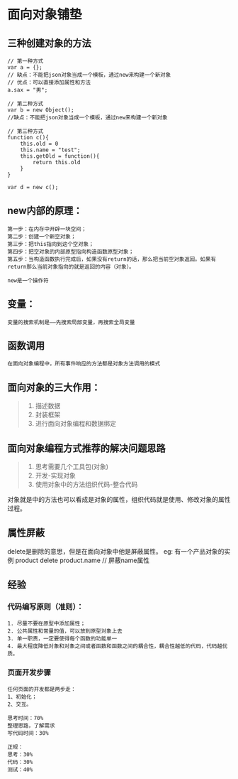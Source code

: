 # 面向对象铺垫

## 三种创建对象的方法

```
// 第一种方式
var a = {};
// 缺点：不能把json对象当成一个模板，通过new来构建一个新对象
// 优点：可以直接添加属性和方法
a.sax = "男";

// 第二种方式
var b = new Object();
//缺点：不能把json对象当成一个模板，通过new来构建一个新对象

// 第三种方式
function c(){
    this.old = 0
    this.name = "test";
    this.getOld = function(){
        return this.old
    }
}

var d = new c();
```

## new内部的原理：

    第一步：在内存中开辟一块空间；
    第二步：创建一个新空对象；
    第三步：把this指向到这个空对象；
    第四步：把空对象的内部原型指向构造函数原型对象；
    第五步：当构造函数执行完成后，如果没有return的话，那么把当前空对象返回。如果有return那么当前对象指向的就是返回的内容（对象）。
  
    new是一个操作符

## 变量：

```
变量的搜索机制是——先搜索局部变量，再搜索全局变量
```

## 函数调用

```
在面向对象编程中，所有事件响应的方法都是对象方法调用的模式
```

## 面向对象的三大作用：

> 1. 描述数据
> 2. 封装框架
> 3. 进行面向对象编程和数据绑定

## 面向对象编程方式推荐的解决问题思路

> 1. 思考需要几个工具包(对象)
> 2. 开发-实现对象
> 3. 使用对象中的方法组织代码-整合代码

对象就是中的方法也可以看成是对象的属性，组织代码就是使用、修改对象的属性过程。

## 属性屏蔽

delete是删除的意思，但是在面向对象中他是屏蔽属性。
eg: 有一个产品对象的实例 product
delete product.name // 屏蔽name属性

## 经验

### 代码编写原则（准则）：

    1. 尽量不要在原型中添加属性；
    2. 公共属性和常量的值，可以放到原型对象上去
    3. 单一职责，一定要使得每个函数的功能单一
    4. 最大程度降低对象和对象之间或者函数和函数之间的耦合性，耦合性越低的代码，代码越优质。

### 页面开发步骤

    任何页面的开发都是两步走：
    1、初始化；
    2、交互。

    思考时间：70%
    整理思路，了解需求
    写代码时间：30%

    正规：
    思考：30%
    代码：30%
    测试：40%

